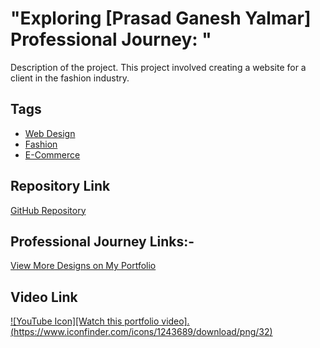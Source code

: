 # "Exploring [Prasad Ganesh Yalmar] Professional Journey: "

Description of the project. This project involved creating a website for a client in the fashion industry.

## Tags
- [Web Design](#)
- [Fashion](#)
- [E-Commerce](#)

## Repository Link
[GitHub Repository]([https://github.com/yourusername/project-title](https://mipashyayalmar.github.io/-Profile-data/))

##  Professional Journey Links:-
[View More Designs on My Portfolio](https://mipashyayalmar.github.io/-Profile-data/)

## Video Link
[![YouTube Icon][Watch this portfolio video].(https://www.iconfinder.com/icons/1243689/download/png/32)](https://www.youtube.com/watch?v=yourvideoid)
